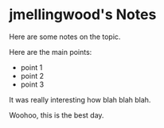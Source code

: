 # jmellingwood's Notes

Here are some notes on the topic.

Here are the main points:

* point 1
* point 2
* point 3

It was really interesting how blah blah blah.

Woohoo, this is the best day.
